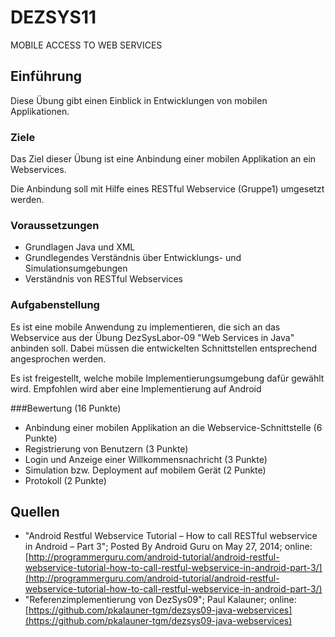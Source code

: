 # DEZSYS11
MOBILE ACCESS TO WEB SERVICES

## Einführung

Diese Übung gibt einen Einblick in Entwicklungen von mobilen Applikationen.

### Ziele

Das Ziel dieser Übung ist eine Anbindung einer mobilen Applikation an ein Webservices.

Die Anbindung soll mit Hilfe eines RESTful Webservice (Gruppe1) umgesetzt werden.

### Voraussetzungen

- Grundlagen Java und XML
- Grundlegendes Verständnis über Entwicklungs- und Simulationsumgebungen
- Verständnis von RESTful Webservices

### Aufgabenstellung

Es ist eine mobile Anwendung zu implementieren, die sich an das Webservice aus der Übung DezSysLabor-09 "Web Services in Java" anbinden soll. Dabei müssen die entwickelten Schnittstellen entsprechend angesprochen werden.

Es ist freigestellt, welche mobile Implementierungsumgebung dafür gewählt wird. Empfohlen wird aber eine Implementierung auf Android

###Bewertung (16 Punkte)
- Anbindung einer mobilen Applikation an die Webservice-Schnittstelle (6 Punkte)
- Registrierung von Benutzern (3 Punkte)
- Login und Anzeige einer Willkommensnachricht (3 Punkte)
- Simulation bzw. Deployment auf mobilem Gerät (2 Punkte)
- Protokoll (2 Punkte)

## Quellen

- "Android Restful Webservice Tutorial – How to call RESTful webservice in Android – Part 3"; 
  Posted By Android Guru on May 27, 2014; 
  online: [http://programmerguru.com/android-tutorial/android-restful-webservice-tutorial-how-to-call-restful-webservice-in-android-part-3/](http://programmerguru.com/android-tutorial/android-restful-webservice-tutorial-how-to-call-restful-webservice-in-android-part-3/)
- "Referenzimplementierung von DezSys09"; 
  Paul Kalauner; 
  online: [https://github.com/pkalauner-tgm/dezsys09-java-webservices](https://github.com/pkalauner-tgm/dezsys09-java-webservices)
